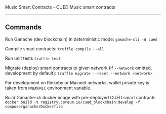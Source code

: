 Music Smart Contracts - CUED Music smart contracts

-----------------------
## Commands
Run Ganache (dev blockchain) in deterministic mode:
`ganache-cli -d cued`

Compile smart contracts:
`truffle compile --all`

Run unit tests
`truffle test`

Migrate (deploy) smart contracts to given network (if `--network` omitted, development by default):
`truffle migrate --reset --network <network>`

For development on Rinkeby or Mainnet networks, wallet private key is taken from `MNEMONIC` environment variable.

Build Ganache-cli docker image with pre-deployed CUED smart contracts
`docker build -t registry.coreum.io/cued_blockchain:develop -f compose/ganache/Dockerfile .`
